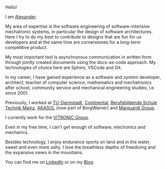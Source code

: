 Hello!

I am [Alexander](https://www.google.com/search?q=alexander+meaning).

My area of expertise is the software engineering of software-intensive mechatronic systems, in particular the design of software architectures. Here I try to do my best to contribute to designs that are fun for us developers and at the same time are cornerstones for a long-term competitive product.

My most important tool is asynchronous communication in written form through jointly created documents using the docs-as-code approach. My technologies of choice here are Sphinx, VSCode and Git.

In my career, I have gained experience as a software and system developer, architect, teacher of computer science, mathematics and mechatronics after school, community service and mechanical engineering studies, i.e. since 2001.

Previously, I worked at [TU-Darmstadt](https://www.tu-darmstadt.de/index.en.jsp), [Continental](https://www.continental.com/en/), [Berufsbildende Schule Technik Mainz](https://www.bbs1-mainz.com/), [AKASOL](https://de.wikipedia.org/wiki/BorgWarner_Akasol) (now part of BorgWarner) and [Marquardt Group](https://www.marquardt.com/us/).

I currently work for the [VITRONIC Group](https://www.vitronic.com).

Even in my free time, I can't get enough of software, electronics and mechanics.

Besides technology, I enjoy endurance sports on land and in the water, sweet and even more salty. I love the breathless depths of freediving and the expansive views in the mountains.

You can find me on [LinkedIn](https://linkedin.com/in/mann-wahrenberg) or on my [Blog](https://basejumpa.github.io).

